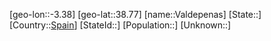 ﻿---
location: [38.77,-3.38]
type: City
tags:
- geo/City


SpocWebEntityId: 35169
isDeleted: false
confidential: public

---
[geo-lon::-3.38]
[geo-lat::38.77]
[name::Valdepenas]
[State::]
[Country::[Spain](geo/Continent/Europe/Spain.md)]
[StateId::]
[Population::]
[Unknown::]

